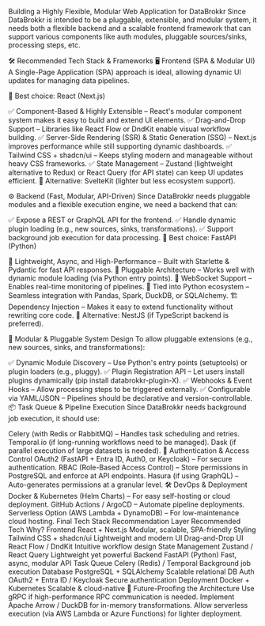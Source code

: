 Building a Highly Flexible, Modular Web Application for DataBrokkr
Since DataBrokkr is intended to be a pluggable, extensible, and modular system, it needs both a flexible backend and a scalable frontend framework that can support various components like auth modules, pluggable sources/sinks, processing steps, etc.

🛠️ Recommended Tech Stack & Frameworks
🖥️ Frontend (SPA & Modular UI)
A Single-Page Application (SPA) approach is ideal, allowing dynamic UI updates for managing data pipelines.

📌 Best choice: React (Next.js)

✅ Component-Based & Highly Extensible – React's modular component system makes it easy to build and extend UI elements.
✅ Drag-and-Drop Support – Libraries like React Flow or DndKit enable visual workflow building.
✅ Server-Side Rendering (SSR) & Static Generation (SSG) – Next.js improves performance while still supporting dynamic dashboards.
✅ Tailwind CSS + shadcn/ui – Keeps styling modern and manageable without heavy CSS frameworks.
✅ State Management – Zustand (lightweight alternative to Redux) or React Query (for API state) can keep UI updates efficient.
🔗 Alternative: SvelteKit (lighter but less ecosystem support).

⚙️ Backend (Fast, Modular, API-Driven)
Since DataBrokkr needs pluggable modules and a flexible execution engine, we need a backend that can:

✅ Expose a REST or GraphQL API for the frontend.
✅ Handle dynamic plugin loading (e.g., new sources, sinks, transformations).
✅ Support background job execution for data processing.
📌 Best choice: FastAPI (Python)

🚀 Lightweight, Async, and High-Performance – Built with Starlette & Pydantic for fast API responses.
🔌 Pluggable Architecture – Works well with dynamic module loading (via Python entry points).
🔄 WebSocket Support – Enables real-time monitoring of pipelines.
🔗 Tied into Python ecosystem – Seamless integration with Pandas, Spark, DuckDB, or SQLAlchemy.
🏗 Dependency Injection – Makes it easy to extend functionality without rewriting core code.
🔗 Alternative: NestJS (if TypeScript backend is preferred).

🔀 Modular & Pluggable System Design
To allow pluggable extensions (e.g., new sources, sinks, and transformations):

✅ Dynamic Module Discovery – Use Python's entry points (setuptools) or plugin loaders (e.g., pluggy).
✅ Plugin Registration API – Let users install plugins dynamically (pip install databrokkr-plugin-X).
✅ Webhooks & Event Hooks – Allow processing steps to be triggered externally.
✅ Configurable via YAML/JSON – Pipelines should be declarative and version-controllable.
📦 Task Queue & Pipeline Execution
Since DataBrokkr needs background job execution, it should use:

Celery (with Redis or RabbitMQ) – Handles task scheduling and retries.
Temporal.io (if long-running workflows need to be managed).
Dask (if parallel execution of large datasets is needed).
🔐 Authentication & Access Control
OAuth2 (FastAPI + Entra ID, Auth0, or Keycloak) – For secure authentication.
RBAC (Role-Based Access Control) – Store permissions in PostgreSQL and enforce at API endpoints.
Hasura (if using GraphQL) – Auto-generates permissions at a granular level.
🛠️ DevOps & Deployment
Docker & Kubernetes (Helm Charts) – For easy self-hosting or cloud deployment.
GitHub Actions / ArgoCD – Automate pipeline deployments.
Serverless Option (AWS Lambda + DynamoDB) – For low-maintenance cloud hosting.
Final Tech Stack Recommendation
Layer	Recommended Tech	Why?
Frontend	React + Next.js	Modular, scalable, SPA-friendly
Styling	Tailwind CSS + shadcn/ui	Lightweight and modern UI
Drag-and-Drop UI	React Flow / DndKit	Intuitive workflow design
State Management	Zustand / React Query	Lightweight yet powerful
Backend	FastAPI (Python)	Fast, async, modular API
Task Queue	Celery (Redis) / Temporal	Background job execution
Database	PostgreSQL + SQLAlchemy	Scalable relational DB
Auth	OAuth2 + Entra ID / Keycloak	Secure authentication
Deployment	Docker + Kubernetes	Scalable & cloud-native
🔮 Future-Proofing the Architecture
Use gRPC if high-performance RPC communication is needed.
Implement Apache Arrow / DuckDB for in-memory transformations.
Allow serverless execution (via AWS Lambda or Azure Functions) for lighter deployment.